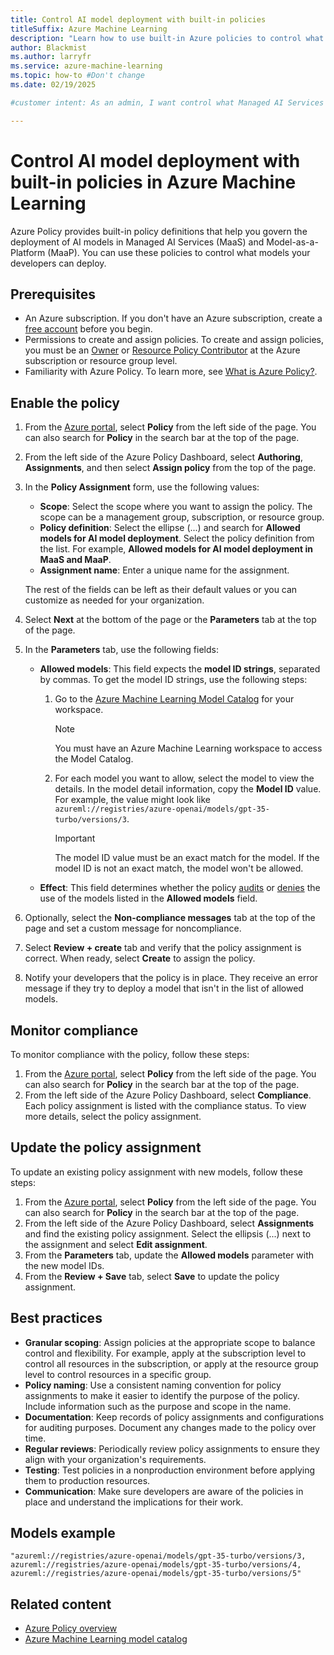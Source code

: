 ```yaml
---
title: Control AI model deployment with built-in policies
titleSuffix: Azure Machine Learning
description: "Learn how to use built-in Azure policies to control what managed AI Services (MaaS) and Model-as-a-Platform (MaaP) AI models can be deployed."
author: Blackmist
ms.author: larryfr
ms.service: azure-machine-learning
ms.topic: how-to #Don't change
ms.date: 02/19/2025

#customer intent: As an admin, I want control what Managed AI Services (MaaS) and Model-as-a-Platform (MaaP) AI models can be deployed by my developers.

---
```


# Control AI model deployment with built-in policies in Azure Machine Learning

Azure Policy provides built-in policy definitions that help you govern the deployment of AI models in Managed AI Services (MaaS) and Model-as-a-Platform (MaaP). You can use these policies to control what models your developers can deploy.

## Prerequisites

- An Azure subscription. If you don't have an Azure subscription, create a [free account](https://azure.microsoft.com/free/) before you begin.
- Permissions to create and assign policies. To create and assign policies, you must be an [Owner](/azure/role-based-access-control/built-in-roles#owner) or [Resource Policy Contributor](/azure/role-based-access-control/built-in-roles#resource-policy-contributor) at the Azure subscription or resource group level.
- Familiarity with Azure Policy. To learn more, see [What is Azure Policy?](/azure/governance/policy/overview).

## Enable the policy

1. From the [Azure portal](https://portal.azure.com), select **Policy** from the left side of the page. You can also search for **Policy** in the search bar at the top of the page.
1. From the left side of the Azure Policy Dashboard, select **Authoring**, **Assignments**, and then select **Assign policy** from the top of the page.
1. In the **Policy Assignment** form, use the following values:

    - **Scope**: Select the scope where you want to assign the policy. The scope can be a management group, subscription, or resource group.
    - **Policy definition**: Select the ellipse (...) and search for **Allowed models for AI model deployment**. Select the policy definition from the list. For example, **Allowed models for AI model deployment in MaaS and MaaP**.
    - **Assignment name**: Enter a unique name for the assignment.

    The rest of the fields can be left as their default values or you can customize as needed for your organization.

1. Select **Next** at the bottom of the page or the **Parameters** tab at the top of the page.
1. In the **Parameters** tab, use the following fields:

    - **Allowed models**: This field expects the **model ID strings**, separated by commas. To get the model ID strings, use the following steps:

        1. Go to the [Azure Machine Learning Model Catalog](https://ml.azure.com/model/catalog) for your workspace.
        
            > [!NOTE]
            > You must have an Azure Machine Learning workspace to access the Model Catalog.

        1. For each model you want to allow, select the model to view the details. In the model detail information, copy the **Model ID** value. For example, the value might look like `azureml://registries/azure-openai/models/gpt-35-turbo/versions/3`.
        
            > [!IMPORTANT]
            > The model ID value must be an exact match for the model. If the model ID is not an exact match, the model won't be allowed.

    - **Effect**: This field determines whether the policy [audits](/azure/governance/policy/concepts/effect-audit) or [denies](/azure/governance/policy/concepts/effect-deny) the use of the models listed in the **Allowed models** field.

1. Optionally, select the **Non-compliance messages** tab at the top of the page and set a custom message for noncompliance.
1. Select **Review + create** tab and verify that the policy assignment is correct. When ready, select **Create** to assign the policy.
1. Notify your developers that the policy is in place. They receive an error message if they try to deploy a model that isn't in the list of allowed models.

## Monitor compliance

To monitor compliance with the policy, follow these steps:

1. From the [Azure portal](https://portal.azure.com), select **Policy** from the left side of the page. You can also search for **Policy** in the search bar at the top of the page.
1. From the left side of the Azure Policy Dashboard, select **Compliance**. Each policy assignment is listed with the compliance status. To view more details, select the policy assignment.

## Update the policy assignment

To update an existing policy assignment with new models, follow these steps:

1. From the [Azure portal](https://portal.azure.com), select **Policy** from the left side of the page. You can also search for **Policy** in the search bar at the top of the page.
1. From the left side of the Azure Policy Dashboard, select **Assignments** and find the existing policy assignment. Select the ellipsis (...) next to the assignment and select **Edit assignment**.
1. From the **Parameters** tab, update the **Allowed models** parameter with the new model IDs.
1. From the **Review + Save** tab, select **Save** to update the policy assignment.

## Best practices

- **Granular scoping**: Assign policies at the appropriate scope to balance control and flexibility. For example, apply at the subscription level to control all resources in the subscription, or apply at the resource group level to control resources in a specific group.
- **Policy naming**: Use a consistent naming convention for policy assignments to make it easier to identify the purpose of the policy. Include information such as the purpose and scope in the name.
- **Documentation**: Keep records of policy assignments and configurations for auditing purposes. Document any changes made to the policy over time.
- **Regular reviews**: Periodically review policy assignments to ensure they align with your organization's requirements.
- **Testing**: Test policies in a nonproduction environment before applying them to production resources.
- **Communication**: Make sure developers are aware of the policies in place and understand the implications for their work.

## Models example

```
"azureml://registries/azure-openai/models/gpt-35-turbo/versions/3, azureml://registries/azure-openai/models/gpt-35-turbo/versions/4, azureml://registries/azure-openai/models/gpt-35-turbo/versions/5"
```


## Related content

- [Azure Policy overview](/azure/governance/policy/overview)
- [Azure Machine Learning model catalog](concept-model-catalog.md)
